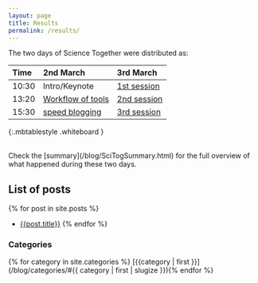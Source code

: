```yaml
---
layout: page
title: Results
permalink: /results/
---
```


The two days of Science Together were distributed as:

| **Time** | **2nd March**                                     | **3rd March**                             |
|     :--- | :---                                              | :---                                      |
|    10:30 | Intro/Keynote                                     | [1st session](/blog/categories/#1Session) |
|    13:20 | [Workflow of tools](/blog/)                       | [2nd session](/blog/categories/#2Session) |
|    15:30 | [speed blogging](/blog/categories/#speedblogging) | [3rd session](/blog/categories/#3session) |
{:.mbtablestyle .whiteboard }

<br>
Check the [summary](/blog/SciTogSummary.html) for the full overview of what
happened during these two days.

## List of posts

{% for post in site.posts %}
 - [{{post.title}}]({{post.url}})
{% endfor %}

### Categories

{% for category in site.categories %} [{{category | first }}](/blog/categories/#{{ category | first | slugize }}){% endfor %}

